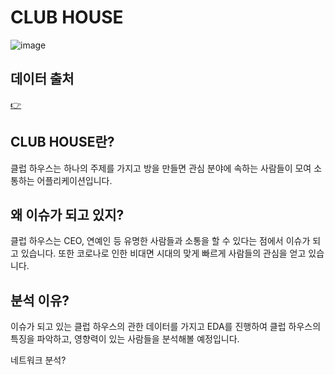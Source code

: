# CLUB HOUSE
![image](https://user-images.githubusercontent.com/55734436/116897702-8a355e00-ac70-11eb-96d3-0c66924f3441.png)

## 데이터 출처
[:point_right:](https://www.kaggle.com/johntukey/clubhouse-dataset)

## CLUB HOUSE란?
클럽 하우스는 하나의 주제를 가지고 방을 만들면 관심 분야에 속하는 사람들이 모여 소통하는 어플리케이션입니다.

## 왜 이슈가 되고 있지?
클럽 하우스는 CEO, 연예인 등 유명한 사람들과 소통을 할 수 있다는 점에서 이슈가 되고 있습니다. 또한 코로나로 인한 비대면 시대의 맞게 빠르게 사람들의 관심을 얻고 있습니다.

## 분석 이유?
이슈가 되고 있는 클럽 하우스의 관한 데이터를 가지고 EDA를 진행하여 클럽 하우스의 특징을 파악하고, 영향력이 있는 사람들을 분석해볼 예정입니다.


네트워크 분석?

